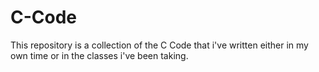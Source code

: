 # C-Code
This repository is a collection of the C Code that i've written either in my own time or in the classes i've been taking.
